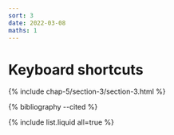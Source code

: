 ```yaml
---
sort: 3
date: 2022-03-08
maths: 1
---
```


# Keyboard shortcuts

{% include chap-5/section-3/section-3.html %}

{% bibliography --cited %}

{% include list.liquid all=true %}

